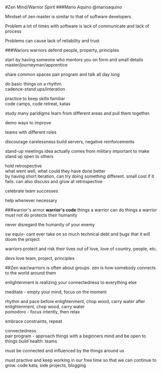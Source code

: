 #Zen Mind/Warrior Spirit###Mario Aquino@marioaquinoMindset of zen master is similar to that of software developersProblem a lot of times with software is lack of communicate and lack of processProblems can cause lack of reliability and trust###Wariorswarriors defend people, property, principlesstart by having someone who mentors you on form and small detailsmaster/journeyman/apprenticeshare common spacespair program and talk all day longdo basic things on a rhythm  cadence-stand ups/interationpractice to keep skills familiar  code camps, code retreat, katasstudy many paridigmslearn from different areas and pull them together.  demo ways to improveteams with different rolesdiscourage carelessnessbuild servers, negative reinforcementsstand-up meetingsidea actually comes from militaryimportant to make stand up open to othershold retrospective  what went well, what could they have done better  by having short iteration, can try doing something different. small cost if it fails. can also discuss and grow at retrospectivecelebrate team successeshelp whenever necessary###warrior's armor**warrior's code**things a warrior can dothings a warrior must not doprotects their humanitynever disregard the humanity of your enemysw equiv- cant ever take on so much technical debt and bugs that it will doom the projectwarriors protect and risk their lives out of love, love of country, people, etc.devs love team, project, principles##Zenwar/warriors is often about groups. zen is how somebody connects to the world around themenlightenment is realizing your connectedness to everything elsemeditate - empty your mind, focus on the moment rhythm and pacebefore enlightenment, chop wood, carry waterafter enlightenment, chop wood, carry water  pomodoro - focus intently, then relaxembrace constraints, repeatconnectedness  pair program - approach things with a beginners mind and be open to thingsbuild health: teamsmust be connected and influenced by the things around usmust practive and keep working in our free time so that we can continue to grow. code kata, side projects, blogging